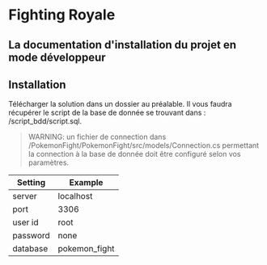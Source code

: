 # Fighting Royale
## La documentation d'installation du projet en mode développeur
## Installation

Télécharger la solution dans un dossier au préalable.
Il vous faudra récupérer le script de la base de donnée se trouvant dans : /script_bdd/script.sql.

> WARNING: un fichier de connection dans /PokemonFight/PokemonFight/src/models/Connection.cs permettant la connection à la base de donnée doit être configuré selon vos paramètres.

| Setting | Example |
| ------ | ------ |
| server | localhost |
| port | 3306 |
| user id | root |
| password | none |
| database | pokemon_fight |
